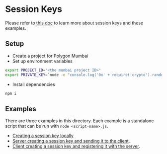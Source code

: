 # Session Keys

Please refer to [this doc](https://docs.zerodev.app/use-wallets/use-session-keys) to learn more about session keys and these examples.

## Setup

- Create a project for Polygon Mumbai
- Set up environment variables

```bash
export PROJECT_ID="<the mumbai project ID>"
export PRIVATE_KEY=`node -e "console.log('0x' + require('crypto').randomBytes(32).toString('hex'))"`
```

- Install dependencies

```bash
npm i
```

## Examples

There are three examples in this directory.  Each example is a standalone script that can be run with `node <script-name>.js`.

- [Creating a session key locally](https://github.com/zerodevapp/session-key-examples/blob/main/session-keys/session-key.js)
- [Server creating a session key and sending it to the client](https://github.com/zerodevapp/session-key-examples/blob/main/session-keys/server-creating-session-key.js).
- [Client creating a session key and registering it with the server](https://github.com/zerodevapp/session-key-examples/blob/main/session-keys/client-creating-and-registering-session-key.js).
